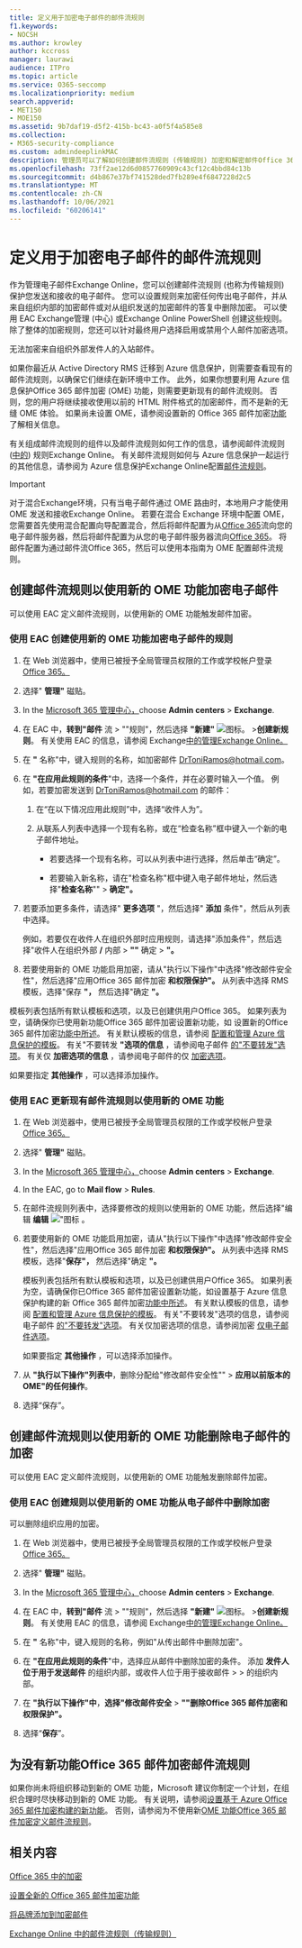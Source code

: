 ```yaml
---
title: 定义用于加密电子邮件的邮件流规则
f1.keywords:
- NOCSH
ms.author: krowley
author: kccross
manager: laurawi
audience: ITPro
ms.topic: article
ms.service: O365-seccomp
ms.localizationpriority: medium
search.appverid:
- MET150
- MOE150
ms.assetid: 9b7daf19-d5f2-415b-bc43-a0f5f4a585e8
ms.collection:
- M365-security-compliance
ms.custom: admindeeplinkMAC
description: 管理员可以了解如何创建邮件流规则 (传输规则) 加密和解密邮件Office 365 邮件加密。
ms.openlocfilehash: 73ff2ae12d6d0857760909c43cf12c4bbd84c13b
ms.sourcegitcommit: d4b867e37bf741528ded7fb289e4f6847228d2c5
ms.translationtype: MT
ms.contentlocale: zh-CN
ms.lasthandoff: 10/06/2021
ms.locfileid: "60206141"
---
```

# <a name="define-mail-flow-rules-to-encrypt-email-messages"></a>定义用于加密电子邮件的邮件流规则

作为管理电子邮件Exchange Online，您可以创建邮件流规则 (也称为传输规则) 保护您发送和接收的电子邮件。 您可以设置规则来加密任何传出电子邮件，并从来自组织内部的加密邮件或对从组织发送的加密邮件的答复中删除加密。 可以使用 EAC Exchange管理 (中心) 或Exchange Online PowerShell 创建这些规则。 除了整体的加密规则，您还可以针对最终用户选择启用或禁用个人邮件加密选项。

无法加密来自组织外部发件人的入站邮件。

如果你最近从 Active Directory RMS 迁移到 Azure 信息保护，则需要查看现有的邮件流规则，以确保它们继续在新环境中工作。 此外，如果你想要利用 Azure 信息保护Office 365 邮件加密 (OME) 功能，则需要更新现有的邮件流规则。 否则，您的用户将继续接收使用以前的 HTML 附件格式的加密邮件，而不是新的无缝 OME 体验。 如果尚未设置 OME，请参阅设置新的 Office 365 邮件加密[功能](set-up-new-message-encryption-capabilities.md)了解相关信息。

有关组成邮件流规则的组件以及邮件流规则如何工作的信息，请参阅邮件流规则 ([中的](/exchange/security-and-compliance/mail-flow-rules/mail-flow-rules)) 规则Exchange Online。 有关邮件流规则如何与 Azure 信息保护一起运行的其他信息，请参阅为 Azure 信息保护Exchange Online配置[邮件流规则](/azure/information-protection/deploy-use/configure-exo-rules)。

> [!IMPORTANT]
> 对于混合Exchange环境，只有当电子邮件通过 OME 路由时，本地用户才能使用 OME 发送和接收Exchange Online。 若要在混合 Exchange 环境中配置 OME，您需要首先使用混合[](/Exchange/exchange-hybrid)配置向导配置混合，然后将邮件配置为从[Office 365](/exchange/mail-flow-best-practices/use-connectors-to-configure-mail-flow/set-up-connectors-to-route-mail#part-1-configure-mail-to-flow-from-office-365-to-your-on-premises-email-server)流向您的电子邮件服务器，然后将邮件配置为从您的电子邮件服务器流向[Office 365](/exchange/mail-flow-best-practices/use-connectors-to-configure-mail-flow/set-up-connectors-to-route-mail#part-2-configure-mail-to-flow-from-your-email-server-to-office-365)。 将邮件配置为通过邮件流Office 365，然后可以使用本指南为 OME 配置邮件流规则。

## <a name="create-mail-flow-rules-to-encrypt-email-messages-with-the-new-ome-capabilities"></a>创建邮件流规则以使用新的 OME 功能加密电子邮件

可以使用 EAC 定义邮件流规则，以使用新的 OME 功能触发邮件加密。

### <a name="use-the-eac-to-create-a-rule-for-encrypting-email-messages-with-the-new-ome-capabilities"></a>使用 EAC 创建使用新的 OME 功能加密电子邮件的规则

1. 在 Web 浏览器中，使用已被授予全局管理员权限的工作或学校帐户登录[Office 365。](https://support.office.com/article/b9582171-fd1f-4284-9846-bdd72bb28426#ID0EAABAAA=Web_browser)

2. 选择" **管理"** 磁贴。

3. In the <a href="https://go.microsoft.com/fwlink/p/?linkid=2024339" target="_blank">Microsoft 365 管理中心，</a>choose **Admin centers** \> **Exchange**.

4. 在 EAC 中，**转到"邮件** 流 \> ""规则"，然后选择 **"新建"** ![ 图标。](../media/457cd93f-22c2-4571-9f83-1b129bcfb58e.gif) \>**创建新规则**。 有关使用 EAC 的信息，请参阅 Exchange[中的管理Exchange Online。](/exchange/exchange-admin-center)

5. 在 **"** 名称"中，键入规则的名称，如加密邮件 DrToniRamos@hotmail.com。

6. 在 **"在应用此规则的条件**"中，选择一个条件，并在必要时输入一个值。 例如，若要加密发送到 DrToniRamos@hotmail.com 的邮件：

   1. 在“在以下情况应用此规则”中，选择“收件人为”。

   2. 从联系人列表中选择一个现有名称，或在“检查名称”框中键入一个新的电子邮件地址。

      - 若要选择一个现有名称，可以从列表中进行选择，然后单击“确定”。

      - 若要输入新名称，请在"检查名称"框中键入电子邮件地址，然后选择"**检查名称**"" \> **确定"。**

7. 若要添加更多条件，请选择" **更多选项** "，然后选择" **添加** 条件"，然后从列表中选择。

   例如，若要仅在收件人在组织外部时应用规则，请选择"添加条件"，然后选择"收件人在组织外部 **/** 内部 \> **""** 确定 \> **"。**

8. 若要使用新的 OME 功能启用加密，请从"执行以下操作"中选择"修改邮件安全性"，然后选择"应用Office 365 邮件加密 **和权限保护"。** 从列表中选择 RMS 模板，选择"保存 **"，** 然后选择"确定 **"。**
  
  模板列表包括所有默认模板和选项，以及已创建供用户Office 365。 如果列表为空，请确保你已使用新功能Office 365 邮件加密设置新功能，如 设置新的Office 365 邮件加密[功能中所述](set-up-new-message-encryption-capabilities.md)。 有关默认模板的信息，请参阅 [配置和管理 Azure 信息保护的模板](/information-protection/deploy-use/configure-policy-templates)。 有关"不要转发 **"选项的信息** ，请参阅电子邮件 [的"不要转发"选项](/information-protection/deploy-use/configure-usage-rights#do-not-forward-option-for-emails)。 有关仅 **加密选项的信息** ，请参阅电子邮件的仅 [加密选项](/information-protection/deploy-use/configure-usage-rights#encrypt-only-option-for-emails)。

  如果要指定 **其他操作** ，可以选择添加操作。

### <a name="use-the-eac-to-update-an-existing-mail-flow-rule-to-use-the-new-ome-capabilities"></a>使用 EAC 更新现有邮件流规则以使用新的 OME 功能

1. 在 Web 浏览器中，使用已被授予全局管理员权限的工作或学校帐户登录[Office 365。](https://support.office.com/article/b9582171-fd1f-4284-9846-bdd72bb28426#ID0EAABAAA=Web_browser)

2. 选择" **管理"** 磁贴。

3. In the <a href="https://go.microsoft.com/fwlink/p/?linkid=2024339" target="_blank">Microsoft 365 管理中心，</a>choose **Admin centers** \> **Exchange**.

4. In the EAC, go to **Mail flow** \> **Rules**.

5. 在邮件流规则列表中，选择要修改的规则以使用新的 OME 功能，然后选择"编辑 **编辑** ![ "图标 ](../media/ebd260e4-3556-4fb0-b0bb-cc489773042c.gif) 。

6. 若要使用新的 OME 功能启用加密，请从"执行以下操作"中选择"修改邮件安全性"，然后选择"应用Office 365 邮件加密 **和权限保护"。** 从列表中选择 RMS 模板，选择"**保存"，** 然后选择"确定 **"。**

   模板列表包括所有默认模板和选项，以及已创建供用户Office 365。 如果列表为空，请确保你已Office 365 邮件加密设置新功能，如设置基于 Azure 信息保护构建的新 Office 365 邮件加密[功能中所述](set-up-new-message-encryption-capabilities.md)。 有关默认模板的信息，请参阅 [配置和管理 Azure 信息保护的模板](/information-protection/deploy-use/configure-policy-templates)。 有关"不要转发"选项的信息，请参阅电子邮件 [的"不要转发"选项](/information-protection/deploy-use/configure-usage-rights#do-not-forward-option-for-emails)。 有关仅加密选项的信息，请参阅加密 [仅电子邮件选项](/information-protection/deploy-use/configure-usage-rights#encrypt-only-option-for-emails)。

   如果要指定 **其他操作** ，可以选择添加操作。

7. 从 **"执行以下操作"列表中**，删除分配给"修改邮件安全性"" \> **应用以前版本的 OME"的任何操作**。

8. 选择“保存”。

## <a name="create-mail-flow-rules-to-remove-encryption-for-email-messages-with-the-new-ome-capabilities"></a>创建邮件流规则以使用新的 OME 功能删除电子邮件的加密

可以使用 EAC 定义邮件流规则，以使用新的 OME 功能触发删除邮件加密。

### <a name="use-the-eac-to-create-a-rule-to-remove-encryption-from-email-messages-with-the-new-ome-capabilities"></a>使用 EAC 创建规则以使用新的 OME 功能从电子邮件中删除加密

可以删除组织应用的加密。

1. 在 Web 浏览器中，使用已被授予全局管理员权限的工作或学校帐户登录[Office 365。](https://support.office.com/article/b9582171-fd1f-4284-9846-bdd72bb28426#ID0EAABAAA=Web_browser)

2. 选择" **管理"** 磁贴。

3. In the <a href="https://go.microsoft.com/fwlink/p/?linkid=2024339" target="_blank">Microsoft 365 管理中心，</a>choose **Admin centers** \> **Exchange**.

4. 在 EAC 中，**转到"邮件** 流 \> ""规则"，然后选择 **"新建"** ![ 图标。](../media/457cd93f-22c2-4571-9f83-1b129bcfb58e.gif) \>**创建新规则**。 有关使用 EAC 的信息，请参阅 Exchange[中的管理Exchange Online。](/exchange/exchange-admin-center)

5. 在 **"** 名称"中，键入规则的名称，例如"从传出邮件中删除加密"。

6. 在 **"在应用此规则的条件**"中，选择应从邮件中删除加密的条件。 添加 **发件人位于用于发送邮件** 的组织内部，或收件人位于用于接收邮件 \>  \> 的组织内部。

7. 在 **"执行以下操作"中**，**选择"修改邮件安全** \> **""删除Office 365 邮件加密和权限保护"。**

8. 选择“**保存**”。

## <a name="create-mail-flow-rules-for-office-365-message-encryption-without-the-new-capabilities"></a>为没有新功能Office 365 邮件加密邮件流规则

如果你尚未将组织移动到新的 OME 功能，Microsoft 建议你制定一个计划，在组织合理时尽快移动到新的 OME 功能。 有关说明，请参阅[设置基于 Azure Office 365 邮件加密构建的新功能](set-up-new-message-encryption-capabilities.md)。 否则，请参阅为不使用新[OME 功能Office 365 邮件加密定义邮件流规则](legacy-information-for-message-encryption.md#defining-mail-flow-rules-for-office-365-message-encryption-that-dont-use-the-new-ome-capabilities)。

## <a name="related-content"></a>相关内容

[Office 365 中的加密](encryption.md)

[设置全新的 Office 365 邮件加密功能](set-up-new-message-encryption-capabilities.md)

[将品牌添加到加密邮件](add-your-organization-brand-to-encrypted-messages.md)

[Exchange Online 中的邮件流规则（传输规则）](/exchange/security-and-compliance/mail-flow-rules/mail-flow-rules)
